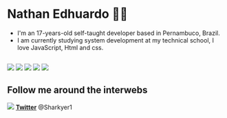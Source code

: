
# Nathan Edhuardo :man_technologist:

- I'm an 17-years-old self-taught developer based in Pernambuco, Brazil.
- I am currently studying system development at my technical school, I love JavaScript, Html and css.

##
![](https://img.shields.io/badge/‎-HTML-CC342D?logo=html5&logoColor=red&style=plastic)
![](https://img.shields.io/badge/‎-CSS-1572B6?logo=css3&logoColor=blue&style=plastic)
![](https://img.shields.io/badge/‎-JavaScript-F7DF1E?logo=javascript&logoColor=yellow&style=plastic)
![](https://img.shields.io/badge/‎-PostgreSQL-F7DF1E?logo=PostgreSQL&blue=white&style=plastic)
![](https://img.shields.io/badge/‎-Prisma-F7DF1E?logo=Prisma&logoColor=white&style=plastic)


## Follow me around the interwebs

<img src="https://img.icons8.com/color/16/000000/twitter--v1.png"/> **[Twitter](https://twitter.com/Sharkyer1)** @Sharkyer1





